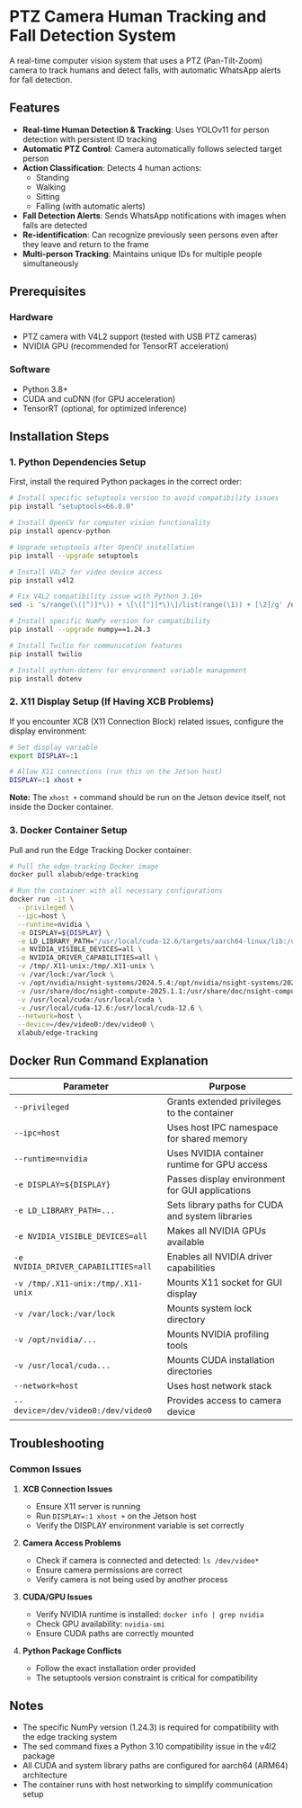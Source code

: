 # PTZ Camera Human Tracking and Fall Detection System

A real-time computer vision system that uses a PTZ (Pan-Tilt-Zoom) camera to track humans and detect falls, with automatic WhatsApp alerts for fall detection.

## Features

- **Real-time Human Detection & Tracking**: Uses YOLOv11 for person detection with persistent ID tracking
- **Automatic PTZ Control**: Camera automatically follows selected target person
- **Action Classification**: Detects 4 human actions:
  - Standing
  - Walking
  - Sitting
  - Falling (with automatic alerts)
- **Fall Detection Alerts**: Sends WhatsApp notifications with images when falls are detected
- **Re-identification**: Can recognize previously seen persons even after they leave and return to the frame
- **Multi-person Tracking**: Maintains unique IDs for multiple people simultaneously

## Prerequisites

### Hardware
- PTZ camera with V4L2 support (tested with USB PTZ cameras)
- NVIDIA GPU (recommended for TensorRT acceleration)

### Software
- Python 3.8+
- CUDA and cuDNN (for GPU acceleration)
- TensorRT (optional, for optimized inference)

## Installation Steps

### 1. Python Dependencies Setup

First, install the required Python packages in the correct order:

```bash
# Install specific setuptools version to avoid compatibility issues
pip install "setuptools<66.0.0"

# Install OpenCV for computer vision functionality
pip install opencv-python

# Upgrade setuptools after OpenCV installation
pip install --upgrade setuptools

# Install V4L2 for video device access
pip install v4l2

# Fix V4L2 compatibility issue with Python 3.10+
sed -i 's/range(\([^)]*\)) + \[\([^]]*\)\]/list(range(\1)) + [\2]/g' /usr/local/lib/python3.10/dist-packages/v4l2.py

# Install specific NumPy version for compatibility
pip install --upgrade numpy==1.24.3

# Install Twilio for communication features
pip install twilio

# Install python-dotenv for environment variable management
pip install dotenv
```

### 2. X11 Display Setup (If Having XCB Problems)

If you encounter XCB (X11 Connection Block) related issues, configure the display environment:

```bash
# Set display variable
export DISPLAY=:1

# Allow X11 connections (run this on the Jetson host)
DISPLAY=:1 xhost +
```

**Note:** The `xhost +` command should be run on the Jetson device itself, not inside the Docker container.

### 3. Docker Container Setup

Pull and run the Edge Tracking Docker container:

```bash
# Pull the edge-tracking Docker image
docker pull xlabub/edge-tracking

# Run the container with all necessary configurations
docker run -it \
  --privileged \
  --ipc=host \
  --runtime=nvidia \
  -e DISPLAY=${DISPLAY} \
  -e LD_LIBRARY_PATH="/usr/local/cuda-12.6/targets/aarch64-linux/lib:/usr/local/cuda/lib64:/usr/lib/aarch64-linux-gnu:/usr/lib/aarch64-linux-gnu/tegra:/usr/lib/aarch64-linux-gnu/tegra-egl:${LD_LIBRARY_PATH}" \
  -e NVIDIA_VISIBLE_DEVICES=all \
  -e NVIDIA_DRIVER_CAPABILITIES=all \
  -v /tmp/.X11-unix:/tmp/.X11-unix \
  -v /var/lock:/var/lock \
  -v /opt/nvidia/nsight-systems/2024.5.4:/opt/nvidia/nsight-systems/2024.5.4 \
  -v /usr/share/doc/nsight-compute-2025.1.1:/usr/share/doc/nsight-compute-2025.1.1 \
  -v /usr/local/cuda:/usr/local/cuda \
  -v /usr/local/cuda-12.6:/usr/local/cuda-12.6 \
  --network=host \
  --device=/dev/video0:/dev/video0 \
  xlabub/edge-tracking
```

## Docker Run Command Explanation

| Parameter | Purpose |
|-----------|---------|
| `--privileged` | Grants extended privileges to the container |
| `--ipc=host` | Uses host IPC namespace for shared memory |
| `--runtime=nvidia` | Uses NVIDIA container runtime for GPU access |
| `-e DISPLAY=${DISPLAY}` | Passes display environment for GUI applications |
| `-e LD_LIBRARY_PATH=...` | Sets library paths for CUDA and system libraries |
| `-e NVIDIA_VISIBLE_DEVICES=all` | Makes all NVIDIA GPUs available |
| `-e NVIDIA_DRIVER_CAPABILITIES=all` | Enables all NVIDIA driver capabilities |
| `-v /tmp/.X11-unix:/tmp/.X11-unix` | Mounts X11 socket for GUI display |
| `-v /var/lock:/var/lock` | Mounts system lock directory |
| `-v /opt/nvidia/...` | Mounts NVIDIA profiling tools |
| `-v /usr/local/cuda...` | Mounts CUDA installation directories |
| `--network=host` | Uses host network stack |
| `--device=/dev/video0:/dev/video0` | Provides access to camera device |

## Troubleshooting

### Common Issues

1. **XCB Connection Issues**
   - Ensure X11 server is running
   - Run `DISPLAY=:1 xhost +` on the Jetson host
   - Verify the DISPLAY environment variable is set correctly

2. **Camera Access Problems**
   - Check if camera is connected and detected: `ls /dev/video*`
   - Ensure camera permissions are correct
   - Verify camera is not being used by another process

3. **CUDA/GPU Issues**
   - Verify NVIDIA runtime is installed: `docker info | grep nvidia`
   - Check GPU availability: `nvidia-smi`
   - Ensure CUDA paths are correctly mounted

4. **Python Package Conflicts**
   - Follow the exact installation order provided
   - The setuptools version constraint is critical for compatibility

## Notes

- The specific NumPy version (1.24.3) is required for compatibility with the edge tracking system
- The sed command fixes a Python 3.10 compatibility issue in the v4l2 package
- All CUDA and system library paths are configured for aarch64 (ARM64) architecture
- The container runs with host networking to simplify communication setup